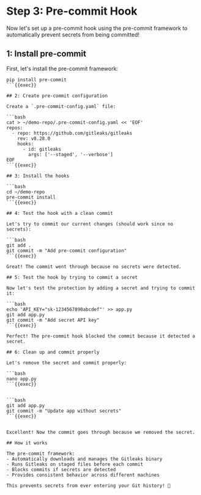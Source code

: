 # Step 3: Pre-commit Hook

Now let's set up a pre-commit hook using the pre-commit framework to automatically prevent secrets from being committed!

## 1: Install pre-commit

First, let's install the pre-commit framework:
```
pip install pre-commit
```{{exec}}

## 2: Create pre-commit configuration

Create a `.pre-commit-config.yaml` file:

```bash
cat > ~/demo-repo/.pre-commit-config.yaml << 'EOF'
repos:
  - repo: https://github.com/gitleaks/gitleaks
    rev: v8.28.0
    hooks:
      - id: gitleaks
        args: ['--staged', '--verbose']
EOF
```{{exec}}

## 3: Install the hooks

```bash
cd ~/demo-repo
pre-commit install
```{{exec}}

## 4: Test the hook with a clean commit

Let's try to commit our current changes (should work since no secrets):

```bash
git add .
git commit -m "Add pre-commit configuration"
```{{exec}}

Great! The commit went through because no secrets were detected.

## 5: Test the hook by trying to commit a secret

Now let's test the protection by adding a secret and trying to commit it:

```bash
echo 'API_KEY="sk-1234567890abcdef"' >> app.py
git add app.py
git commit -m "Add secret API key"
```{{exec}}

Perfect! The pre-commit hook blocked the commit because it detected a secret.

## 6: Clean up and commit properly

Let's remove the secret and commit properly:

```bash
nano app.py
```{{exec}}


```bash
git add app.py
git commit -m "Update app without secrets"
```{{exec}}


Excellent! Now the commit goes through because we removed the secret.

## How it works

The pre-commit framework:
- Automatically downloads and manages the Gitleaks binary
- Runs Gitleaks on staged files before each commit
- Blocks commits if secrets are detected
- Provides consistent behavior across different machines

This prevents secrets from ever entering your Git history! 🎉


